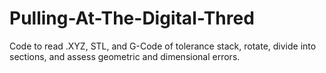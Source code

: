 # Pulling-At-The-Digital-Thred
Code to read .XYZ, STL, and G-Code of tolerance stack, rotate, divide into sections, and assess geometric and dimensional errors.
